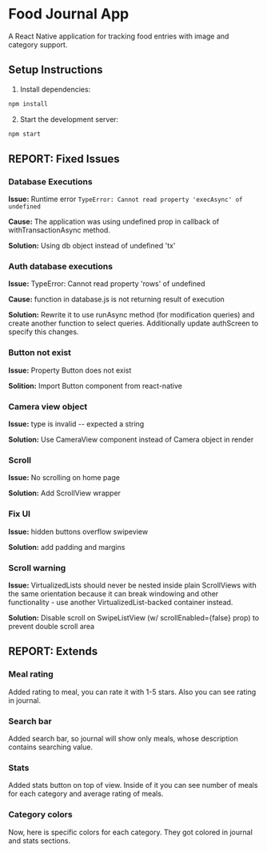 # Food Journal App

A React Native application for tracking food entries with image and category support.

## Setup Instructions

1. Install dependencies:

```bash
npm install
```

2. Start the development server:

```bash
npm start
```

## REPORT: Fixed Issues

### Database Executions

**Issue:** Runtime error `TypeError: Cannot read property 'execAsync' of undefined`

**Cause:** The application was using undefined prop in callback of withTransactionAsync method.

**Solution:** Using db object instead of undefined 'tx'

### Auth database executions

**Issue:** TypeError: Cannot read property 'rows' of undefined

**Cause:** function in database.js is not returning result of execution

**Solution:** Rewrite it to use runAsync method (for modification queries) and create another function to select queries. Additionally update authScreen to specify this changes.

### Button not exist

**Issue:** Property Button does not exist

**Solition:** Import Button component from react-native

### Camera view object

**Issue:** type is invalid -- expected a string

**Solution:** Use CameraView component instead of Camera object in render

### Scroll

**Issue:** No scrolling on home page

**Solution:** Add ScrollView wrapper

### Fix UI

**Issue:** hidden buttons overflow swipeview

**Solution:** add padding and margins

### Scroll warning

**Issue:** VirtualizedLists should never be nested inside plain ScrollViews with the same orientation because it can break windowing and other functionality - use another VirtualizedList-backed container instead.

**Solution:** Disable scroll on SwipeListView (w/ scrollEnabled={false} prop) to prevent double scroll area

## REPORT: Extends

### Meal rating

Added rating to meal, you can rate it with 1-5 stars.
Also you can see rating in journal.

### Search bar

Added search bar, so journal will show only meals, whose description contains searching value.

### Stats

Added stats button on top of view. Inside of it you can see number of meals for each category and average rating of meals.

### Category colors

Now, here is specific colors for each category. They got colored in journal and stats sections.
